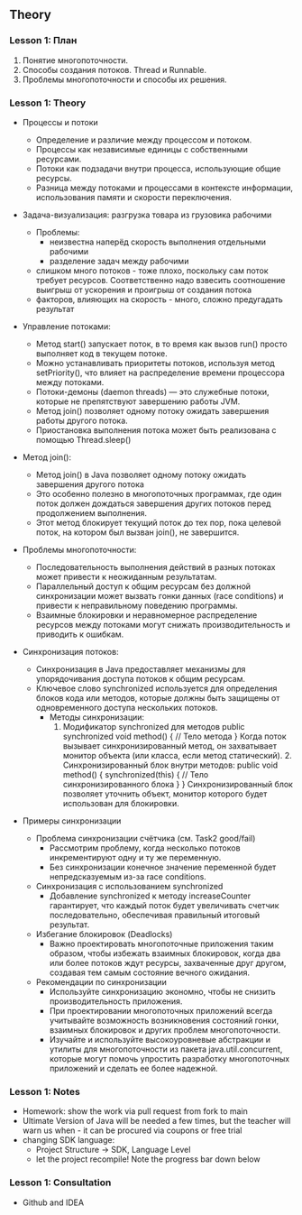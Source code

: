 ## Theory

### Lesson 1: План
1. Понятие многопоточности.
2. Способы создания потоков. Thread и Runnable.
3. Проблемы многопоточности и способы их решения.

### Lesson 1: Theory
* Процессы и потоки
    - Определение и различие между процессом и потоком.
    - Процессы как независимые единицы с собственными ресурсами.
    - Потоки как подзадачи внутри процесса, использующие общие ресурсы.
    - Разница между потоками и процессами в контексте информации, использования памяти и скорости переключения.

* Задача-визуализация: разгрузка товара из грузовика рабочими
  - Проблемы: 
    - неизвестна наперёд скорость выполнения отдельными рабочими 
    - разделение задач между рабочими
  - слишком много потоков - тоже плохо, поскольку сам поток требует ресурсов. Соответственно надо взвесить соотношение выигрыш от ускорения и проигрыш от создания потока
  - факторов, влияющих на скорость - много, сложно предугадать результат

* Управление потоками:
  - Метод start() запускает поток, в то время как вызов run() просто выполняет код в текущем потоке.
  - Можно устанавливать приоритеты потоков, используя метод setPriority(), что влияет на распределение времени процессора между потоками.
  - Потоки-демоны (daemon threads) — это служебные потоки, которые не препятствуют завершению работы JVM.
  - Метод join() позволяет одному потоку ожидать завершения работы другого потока.
  - Приостановка выполнения потока может быть реализована с помощью Thread.sleep()

* Метод join():
  - Метод join() в Java позволяет одному потоку ожидать завершения другого потока
  - Это особенно полезно в многопоточных программах, где один поток должен дождаться завершения других потоков перед продолжением выполнения. 
  - Этот метод блокирует текущий поток до тех пор, пока целевой поток, на котором был вызван join(), не завершится.

* Проблемы многопоточности:
  - Последовательность выполнения действий в разных потоках может привести к неожиданным результатам.
  - Параллельный доступ к общим ресурсам без должной синхронизации может вызвать гонки данных (race conditions) и привести к неправильному поведению программы.
  - Взаимные блокировки и неравномерное распределение ресурсов между потоками могут снижать производительность и приводить к ошибкам.

* Синхронизация потоков:
  - Синхронизация в Java предоставляет механизмы для упорядочивания доступа потоков к общим ресурсам.
  - Ключевое слово synchronized используется для определения блоков кода или методов, которые должны быть защищены от одновременного доступа нескольких потоков.
    - Методы синхронизации:
      1. Модификатор synchronized для методов
         public synchronized void method() {
         // Тело метода
         }
        Когда поток вызывает синхронизированный метод, он захватывает монитор объекта (или класса, если метод статический).
         2. Синхронизированный блок внутри методов:
            public void method() {
              synchronized(this) {
              // Тело синхронизированного блока
              }
            }
         Синхронизированный блок позволяет уточнить объект, монитор которого будет использован для блокировки.

* Примеры синхронизации
  - Проблема синхронизации счётчика (см. Task2 good/fail)
    - Рассмотрим проблему, когда несколько потоков инкрементируют одну и ту же переменную. 
    - Без синхронизации конечное значение переменной будет непредсказуемым из-за race conditions.
  - Синхронизация с использованием synchronized
    - Добавление synchronized к методу increaseCounter гарантирует, что каждый поток будет увеличивать счетчик последовательно, обеспечивая правильный итоговый результат.
  - Избегание блокировок (Deadlocks)
    - Важно проектировать многопоточные приложения таким образом, чтобы избежать взаимных блокировок, когда два или более потоков ждут ресурсы, захваченные друг другом, создавая тем самым состояние вечного ожидания.
  - Рекомендации по синхронизации
    - Используйте синхронизацию экономно, чтобы не снизить производительность приложения.
    - При проектировании многопоточных приложений всегда учитывайте возможность возникновения состояний гонки, взаимных блокировок и других проблем многопоточности.
    - Изучайте и используйте высокоуровневые абстракции и утилиты для многопоточности из пакета java.util.concurrent, которые могут помочь упростить разработку многопоточных приложений и сделать ее более надежной.

### Lesson 1: Notes
* Homework: show the work via pull request from fork to main
* Ultimate Version of Java will be needed a few times, but the teacher will warn us when - it can be procured via coupons or free trial
* changing SDK language:
  * Project Structure -> SDK, Language Level
  * let the project recompile! Note the progress bar down below

### Lesson 1: Consultation
* Github and IDEA

